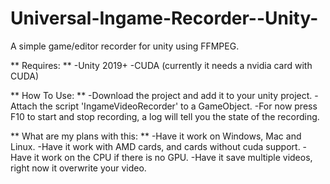 # Universal-Ingame-Recorder--Unity-
A simple game/editor recorder for unity using FFMPEG.

** Requires: **
-Unity 2019+
-CUDA (currently it needs a nvidia card with CUDA)

** How To Use: **
-Download the project and add it to your unity project.
-Attach the script 'IngameVideoRecorder' to a GameObject.
-For now press F10 to start and stop recording, a log will tell you the state of the recording.

** What are my plans with this: **
-Have it work on Windows, Mac and Linux.
-Have it work with AMD cards, and cards without cuda support.
-Have it work on the CPU if there is no GPU.
-Have it save multiple videos, right now it overwrite your video.
